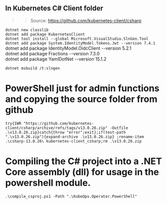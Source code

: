 ## In Kubernetes C# Client folder  

>> Source: https://github.com/kubernetes-client/csharp  
  
`dotnet new classlib`  
`dotnet add package KubernetesClient`  
`dotnet tool install --global Microsoft.VisualStudio.SlnGen.Tool`  
`dotnet add package System.IdentityModel.Tokens.Jwt --version 7.4.1`  
dotnet add package IdentityModel.OidcClient --version 5.2.1  
dotnet add package Fractions --version 7.3.0  
dotnet add package YamlDotNet --version 15.1.2  


`dotnet msbuild /t:slngen`    

# PowerShell just for admin functions and copying the source folder from github
`try{IWR "https://github.com/kubernetes-client/csharp/archive/refs/tags/v13.0.26.zip" -Outfile .\v13.0.26.zip}catch{throw "error";exit};if(test-path ".\v13.0.26.zip"){expand-archive .\v13.0.26.zip} ;rename-item .\csharp-13.0.26\ kubernetes-client_csharp;rm .\v13.0.26.zip`

# Compiling the C# project into a .NET Core assembly (dll) for usage in the powershell module.
`.\compile_csproj.ps1 -Path ".\KubeOps.Operator.PowerShell"`

